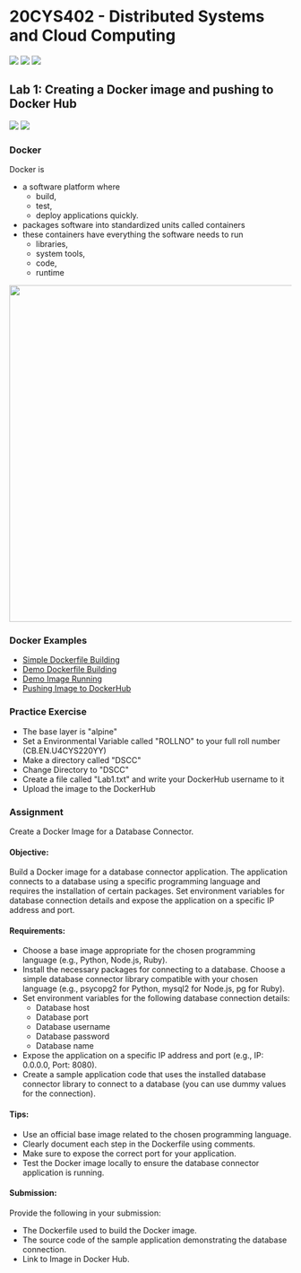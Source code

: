 # 20CYS402 - Distributed Systems and Cloud Computing
![](https://img.shields.io/badge/Batch-22CYS-lightgreen) ![](https://img.shields.io/badge/UG-blue) ![](https://img.shields.io/badge/Subject-DSCC-blue) <br/>

## Lab 1: Creating a Docker image and pushing to Docker Hub
![](https://img.shields.io/badge/04_Jul-blue) ![](https://img.shields.io/badge/08_Jul-darkred)

### Docker 

Docker is 
- a software platform where
  - build,
  - test,
  - deploy applications quickly.
- packages software into standardized units called containers
- these containers have everything the software needs to run
  - libraries,
  - system tools,
  - code,
  - runtime
 
<p align="center">
  <img src="https://d1.awsstatic.com/onedam/marketing-channels/website/aws/en_US/product-categories/containers/approved/images/2e5f22ba-2678-4df9-af45-7e575f5d5590.801e619624462059ed2678866fd430490d521208.png" width=600 />
</p>

### Docker Examples
- [Simple Dockerfile Building](https://www.youtube.com/watch?v=0HCBQpfQE7o)
- [Demo Dockerfile Building](https://www.youtube.com/watch?v=lrTBwlW46Ik)
- [Demo Image Running](https://www.youtube.com/watch?v=ND-qkZVc3KM)
- [Pushing Image to DockerHub](https://www.youtube.com/watch?v=pBdN1OlWGQc)

### Practice Exercise

- The base layer is "alpine"
- Set a Environmental Variable called "ROLLNO" to your full roll number (CB.EN.U4CYS220YY)
- Make a directory called "DSCC"
- Change Directory to "DSCC"
- Create a file called "Lab1.txt" and write your DockerHub username to it
- Upload the image to the DockerHub

### Assignment
Create a Docker Image for a Database Connector.

####  Objective:
Build a Docker image for a database connector application. The application connects to a database using a specific programming language and requires the installation of certain packages. Set environment variables for database connection details and expose the application on a specific IP address and port.

#### Requirements:
 - Choose a base image appropriate for the chosen programming language (e.g., Python, Node.js, Ruby).
 - Install the necessary packages for connecting to a database. Choose a simple database connector library compatible with your chosen language (e.g., psycopg2 for Python, mysql2 for Node.js, pg for Ruby).
 - Set environment variables for the following database connection details:
   - Database host
   - Database port
   - Database username
   - Database password
   - Database name
 - Expose the application on a specific IP address and port (e.g., IP: 0.0.0.0, Port: 8080).
 - Create a sample application code that uses the installed database connector library to connect to a database (you can use dummy values for the connection).

#### Tips:
 - Use an official base image related to the chosen programming language.
 - Clearly document each step in the Dockerfile using comments.
 - Make sure to expose the correct port for your application.
 - Test the Docker image locally to ensure the database connector application is running.

#### Submission:
Provide the following in your submission:
 - The Dockerfile used to build the Docker image.
 - The source code of the sample application demonstrating the database connection.
 - Link to Image in Docker Hub.


